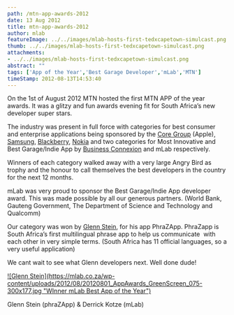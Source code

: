 ```yaml
---
path: /mtn-app-awards-2012
date: 13 Aug 2012
title: mtn-app-awards-2012
author: mlab
featureImage: ../../images/mlab-hosts-first-tedxcapetown-simulcast.png
thumb: ../../images/mlab-hosts-first-tedxcapetown-simulcast.png
attachments: 
- ../../images/mlab-hosts-first-tedxcapetown-simulcast.png
abstract: ""
tags: ['App of the Year','Best Garage Developer','mLab','MTN']
timeStamp: 2012-08-13T14:53:40
---
```


On the 1st of August 2012 MTN hosted the first MTN APP of the year awards. It was a glitzy and fun awards evening fit for South Africa’s new developer super stars.

The industry was present in full force with categories for best consumer and enterprise applications being sponsored by the [Core Group](http:&#x2F;&#x2F;www.core.co.za) (Apple), [Samsung](http:&#x2F;&#x2F;www.samsung.com&#x2F;africa_en&#x2F;#mobile-devices-home), [Blackberry](http:&#x2F;&#x2F;www.samsung.com&#x2F;africa_en&#x2F;#mobile-devices-home), [Nokia](http:&#x2F;&#x2F;www.nokia.com&#x2F;za-en&#x2F;) and two categories for Most Innovative and Best Garage&#x2F;Indie App by [Business Connexion](http:&#x2F;&#x2F;www.bcx.co.za) and mLab respectively.

Winners of each category walked away with a very large Angry Bird as trophy and the honour to call themselves the best developers in the country for the next 12 months.

mLab was very proud to sponsor the Best Garage&#x2F;Indie App developer award. This was made possible by all our generous partners. (World Bank, Gauteng Government, The Department of Science and Technology and Qualcomm)

Our category was won by [Glenn Stein](https:&#x2F;&#x2F;twitter.com&#x2F;GlennTheStein), for his app PhraZApp. PhraZapp is South Africa’s first multilingual phrase app to help us communicate  with each other in very simple terms. (South Africa has 11 official languages, so a very useful application)

We cant wait to see what Glenn developers next. Well done dude!

[![Glenn Stein](https:&#x2F;&#x2F;mlab.co.za&#x2F;wp-content&#x2F;uploads&#x2F;2012&#x2F;08&#x2F;20120801_AppAwards_GreenScreen_075-300x177.jpg &quot;WInner mLab Best App of the Year&quot;)](https:&#x2F;&#x2F;mlab.co.za&#x2F;wp-content&#x2F;uploads&#x2F;2012&#x2F;08&#x2F;20120801_AppAwards_GreenScreen_075.jpg)

Glenn Stein (phraZApp) &amp; Derrick Kotze (mLab)


